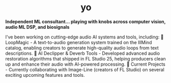 <h1 align="center">
yo </font>
</h1>

**Independent ML consultant... playing with knobs across computer vision, audio ML DSP, and biosignals**

I've been working on cutting-edge audio AI systems and tools, including:
🎵 LoopMagic - A text-to-audio generation system trained on the IllMind catalog, enabling creators to generate high-quality audio loops from text descriptions.
🔧 AI Declipper & Deverb Tools - Developed advanced audio restoration algorithms that shipped in FL Studio 25, helping producers clean up and enhance their audio with AI-powered processing.
🚀 Current Projects - Currently collaborating with Image-Line (creators of FL Studio) on several exciting upcoming features and tools.


<!--
**ksasso1028/ksasso1028** is a ✨ _special_ ✨ repository because its `README.md` (this file) appears on your GitHub profile.

Here are some ideas to get you started:

- 🔭 I’m currently working on ...
- 🌱 I’m currently learning ...
- 👯 I’m looking to collaborate on ...
- 🤔 I’m looking for help with ...
- 💬 Ask me about ...
- 📫 How to reach me: ...
- 😄 Pronouns: ...
- ⚡ Fun fact: ...
-->
